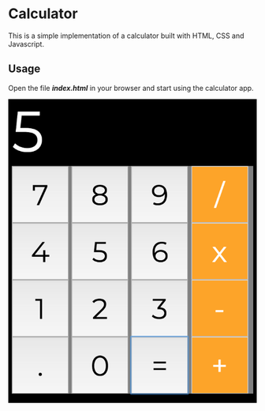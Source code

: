 # Calculator

 This is a simple implementation of a calculator built with HTML, CSS and Javascript.

 ## Usage

 Open the file _**index.html**_ in your browser and start using the calculator app.

 ![calculator](foto.png) 